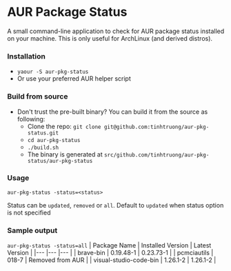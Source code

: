 # AUR Package Status #

A small command-line application to check for AUR package status installed on your machine.
This is only useful for ArchLinux (and derived distros).

### Installation ###

* `yaour -S aur-pkg-status`
* Or use your preferred AUR helper script

### Build from source ###
* Don't trust the pre-built binary? You can build it from the source as following:
  * Clone the repo: `git clone git@github.com:tinhtruong/aur-pkg-status.git`
  * `cd aur-pkg-status`
  * `./build.sh`
  * The binary is generated at `src/github.com/tinhtruong/aur-pkg-status/aur-pkg-status`

### Usage ###
`aur-pkg-status -status=<status>`

Status can be `updated`, `removed` or `all`. Default to `updated` when status option is not specified

### Sample output ###
`aur-pkg-status -status=all`
| Package Name   	| Installed Version  	| Latest Version  	|
|---	|---	|---	|
| brave-bin  	| 0.19.48-1  	| 0.23.73-1  	|
| pcmciautils  	| 018-7  	| Removed from AUR  	|
| visual-studio-code-bin  	| 1.26.1-2  	| 1.26.1-2  	|

